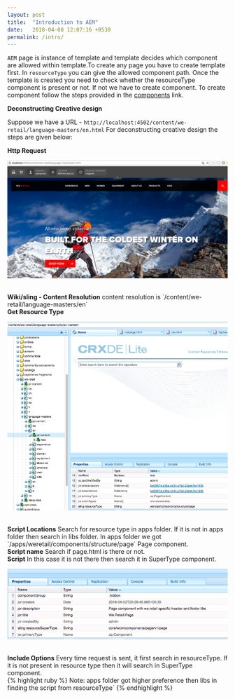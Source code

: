 ```yaml
---
layout: post
title:  "Introduction to AEM"
date:   2018-04-08 12:07:16 +0530
permalink: /intro/
---
```

`AEM` page is instance of template and template decides which component are allowed within template.To create any page you have to
create template first. In  `resourceType` you can give the allowed component path. Once the template is created you need to check 
whether the resourceType component is present or not. If not we have to create component. To create component follow the steps provided
in the [components][components] link.<br>

<b>Deconstructing Creative design</b>

Suppose we have a URL - `http://localhost:4502/content/we-retail/language-masters/en.html` 
For deconstructing creative design the steps are given below:<br>

<b>Http Request</b>

![image tooltip here](https://github.com/PlugShubham/aem-tutorials/blob/gh-pages/assets/img/request.png)

<br>
<b>Wiki/sling - Content Resolution</b> content resolution is `/content/we-retail/language-masters/en`
<br>
<b>Get Resource Type</b>

![image tooltip here](/assets/img/resource.png)

<br>
<b>Script Locations</b> Search for resource type in apps folder. If it is not in apps folder then search in libs folder. In apps folder
 we got `/apps/weretail/components/structure/page` Page component. 
 
<br>
<b>Script name</b> Search if page.html is there or not.
<br>
<b>Script</b> In this case it is not there then search it in SuperType component.

![image tooltip here](/assets/img/super.png)

<br>
<b>Include Options</b> Every time request is sent, it first search in resourceType. If it is not present in resource type then
it will search in SuperType component.
<br>
{% highlight ruby %}
Note: apps folder got higher preference then libs in finding the script from resourceType`
{% endhighlight %}

[components]: https://www.google.com